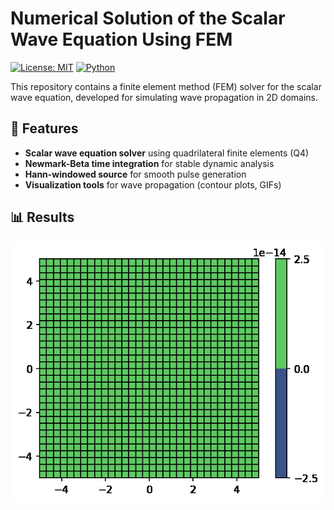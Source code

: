# Numerical Solution of the Scalar Wave Equation Using FEM

[![License: MIT](https://img.shields.io/badge/License-MIT-yellow.svg)](https://opensource.org/licenses/MIT)
[![Python](https://img.shields.io/badge/Python-3.8%2B-blue.svg)](https://www.python.org/)

This repository contains a finite element method (FEM) solver for the scalar wave equation, developed for simulating wave propagation in 2D domains.

## 🚀 Features
- **Scalar wave equation solver** using quadrilateral finite elements (Q4)
- **Newmark-Beta time integration** for stable dynamic analysis
- **Hann-windowed source** for smooth pulse generation
- **Visualization tools** for wave propagation (contour plots, GIFs)


## 📊 Results
![Wave Propagation](fem/wave_animation.gif)
